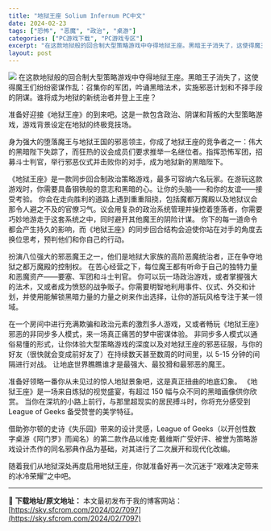 ```yaml
---
title: "地狱王座 Solium Infernum PC中文"
date: 2024-02-23
tags: ["恐怖", "恶魔", "政治", "桌游"]
categories: ["PC游戏下载", "PC游戏专区"]
excerpt: "在这款地狱般的回合制大型策略游戏中夺得地狱王座。黑暗王子消失了，这使得魔王们纷纷密谋作乱：召集你的军团，吟诵黑暗法术，实施邪恶计划和不择手段的阴谋。谁将成为地狱的新统治者并登上王座？ 准备好迎接《地狱王座》的到来吧。这是一款包含政治、阴谋和背叛的大型策略游戏，游戏背景设定在地狱的终极竞技场。 身为强&hellip;"
layout: post
---
```


<img class="game_header_image_full aligncenter" src="https://cdn.akamai.steamstatic.com/steam/apps/1893810/header_schinese.jpg?t=1708639070" />
在这款地狱般的回合制大型策略游戏中夺得地狱王座。黑暗王子消失了，这使得魔王们纷纷密谋作乱：召集你的军团，吟诵黑暗法术，实施邪恶计划和不择手段的阴谋。谁将成为地狱的新统治者并登上王座？

准备好迎接《地狱王座》的到来吧。这是一款包含政治、阴谋和背叛的大型策略游戏，游戏背景设定在地狱的终极竞技场。

身为强大的堕落魔王与地狱王国的邪恶领主，你成了地狱王座的竞争者之一：伟大的黑暗陛下失踪了，而狂热的议会成员们要求推举一名继位者。指挥恐怖军团，招募斗士判官，举行邪恶仪式并击败你的对手，成为地狱新的黑暗陛下。

《地狱王座》是一款同步回合制政治策略游戏，最多可容纳六名玩家。在游玩这款游戏时，你需要具备钢铁般的意志和黑暗的心。让你的头脑——和你的友谊——接受考验。
你会在走向胜利的道路上遇到重重阻挠，包括魔都万魔殿以及地狱议会那令人避之不及的官僚习气。议会用复杂的政治系统管理并操控着堕落者，你需要巧妙地游走于这套系统之中，同时避开其他魔王的阴险计谋。
你下的每一道命令都会产生持久的影响，而《地狱王座》的同步回合结构会迫使你站在对手的角度去换位思考，预判他们和你自己的行动。

扮演八位强大的邪恶魔王之一，他们是地狱大家族的高阶恶魔统治者，正在争夺地狱之都万魔殿的控制权。
在苦心经营之下，每位魔王都有听命于自己的独特力量和恶魔资产——要塞、军团和斗士判官。
你可以玩一场政治游戏，或者掌握强大的法术，又或者成为愤怒的战争贩子。你需要明智地利用事件、仪式、外交和计划，并使用能解锁黑暗力量的力量之树来作出选择，让你的游玩风格专注于某一领域。

在一个房间中进行充满欺骗和政治元素的激烈多人游戏，又或者畅玩《地狱王座》邪恶的非同步多人模式，来一场真正痛苦的梦中密谋体验。
非同步多人模式以通俗易懂的形式，让你体验大型策略游戏的深度以及对地狱王座的邪恶征服，与你的好友（很快就会变成前好友了）在持续数天甚至数周的时间里，以 5-15 分钟的间隔进行对战。
让地底世界瞧瞧谁才是最强大、最狡猾和最邪恶的魔王。

准备好领略一番你从未见过的惊人地狱景象吧，这是真正扭曲的地底幻象。
《地狱王座》是一场来自炼狱的视觉盛宴，有超过 150 幅与众不同的黑暗画像供你欣赏。
当你在深坑的小路上前行，与那里超现实的居民搏斗时，你将充分感受到 League of Geeks 备受赞誉的美学特征。

借助弥尔顿的史诗《失乐园》带来的设计灵感，League of Geeks（以开创性数字桌游《阿门罗》而闻名）的第二款作品以维克·戴维斯广受好评、被誉为策略游戏设计杰作的同名邪典作品为基础，对其进行了二次展开和现代化改编。

随着我们从地狱深处再度启用地狱王座，你就准备好再一次沉迷于“艰难决定带来的冰冷荣耀”之中吧。

---
📖 **下载地址/原文地址：** 本文最初发布于我的博客网站：[https://sky.sfcrom.com/2024/02/7097](https://sky.sfcrom.com/2024/02/7097)
